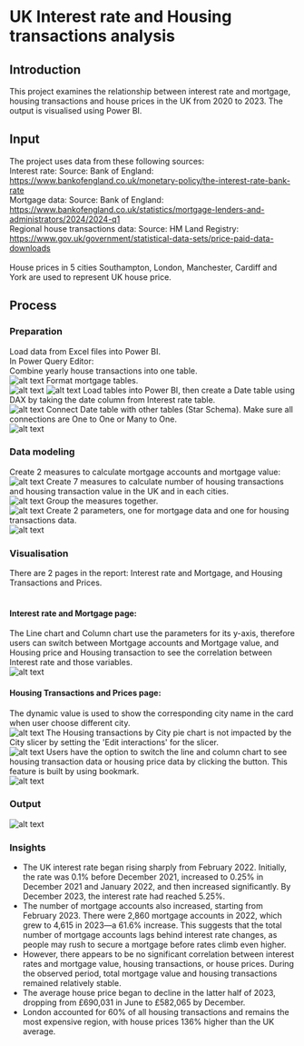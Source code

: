 # UK Interest rate and Housing transactions analysis

## Introduction
This project examines the relationship between interest rate and mortgage, housing transactions and house prices in the UK from 2020 to 2023. The output is visualised using Power BI.

## Input
The project uses data from these following sources:<br/>
Interest rate: Source: Bank of England: https://www.bankofengland.co.uk/monetary-policy/the-interest-rate-bank-rate<br/>
Mortgage data: Source: Bank of England: https://www.bankofengland.co.uk/statistics/mortgage-lenders-and-administrators/2024/2024-q1<br/>
Regional house transactions data: Source: HM Land Registry: https://www.gov.uk/government/statistical-data-sets/price-paid-data-downloads<br/>
<br/>
House prices in 5 cities Southampton, London, Manchester, Cardiff and York are used to represent UK house price.

## Process
### Preparation
Load data from Excel files into Power BI.<br/>
In Power Query Editor:<br/>
Combine yearly house transactions into one table.<br/>
![alt text](https://github.com/AliceNguyen09/Personal-project/blob/Project2-UK-Interest-rate-and-Housing-transactions/Project3-UK-Interest-rate-and-Housing-transactions/pic/1_house%20transactions.png?raw=true)
Format mortgage tables.<br/>
![alt text](https://github.com/AliceNguyen09/Personal-project/blob/Project2-UK-Interest-rate-and-Housing-transactions/Project3-UK-Interest-rate-and-Housing-transactions/pic/2_house%20transactions.png?raw=true)
![alt text](https://github.com/AliceNguyen09/Personal-project/blob/Project2-UK-Interest-rate-and-Housing-transactions/Project3-UK-Interest-rate-and-Housing-transactions/pic/3_mortgage.png?raw=true)
Load tables into Power BI, then create a Date table using DAX by taking the date column from Interest rate table.<br/>
![alt text](https://github.com/AliceNguyen09/Personal-project/blob/Project2-UK-Interest-rate-and-Housing-transactions/Project3-UK-Interest-rate-and-Housing-transactions/pic/4_date%20table.png?raw=true)
Connect Date table with other tables (Star Schema). Make sure all connections are One to One or Many to One.<br/>
![alt text](https://github.com/AliceNguyen09/Personal-project/blob/Project2-UK-Interest-rate-and-Housing-transactions/Project3-UK-Interest-rate-and-Housing-transactions/pic/5_table%20connection.png?raw=true)

### Data modeling
Create 2 measures to calculate mortgage accounts and mortgage value:<br/>
![alt text](https://github.com/AliceNguyen09/Personal-project/blob/Project2-UK-Interest-rate-and-Housing-transactions/Project3-UK-Interest-rate-and-Housing-transactions/pic/6_loan%20value.png?raw=true)
Create 7 measures to calculate number of housing transactions and housing transaction value in the UK and in each cities. <br/>
![alt text](https://github.com/AliceNguyen09/Personal-project/blob/Project2-UK-Interest-rate-and-Housing-transactions/Project3-UK-Interest-rate-and-Housing-transactions/pic/7_UK%20trans.png?raw=true)
Group the measures together.<br/>
![alt text](https://github.com/AliceNguyen09/Personal-project/blob/Project2-UK-Interest-rate-and-Housing-transactions/Project3-UK-Interest-rate-and-Housing-transactions/pic/8_group%20measures.png?raw=true)
Create 2 parameters, one for mortgage data and one for housing transactions data.<br/>
![alt text](https://github.com/AliceNguyen09/Personal-project/blob/Project2-UK-Interest-rate-and-Housing-transactions/Project3-UK-Interest-rate-and-Housing-transactions/pic/9_parameter.png?raw=true)

### Visualisation
There are 2 pages in the report: Interest rate and Mortgage, and Housing Transactions and Prices.<br/><br/>
#### Interest rate and Mortgage page:<br/>
The Line chart and Column chart use the parameters for its y-axis, therefore users can switch between Mortgage accounts and Mortgage value, and Housing price and Housing transaction to see the correlation between Interest rate and those variables.<br/>
![alt text](https://github.com/AliceNguyen09/Personal-project/blob/Project2-UK-Interest-rate-and-Housing-transactions/Project3-UK-Interest-rate-and-Housing-transactions/pic/2_gif.gif?raw=true)

#### Housing Transactions and Prices page:<br/>
The dynamic value is used to show the corresponding city name in the card when user choose different city.<br/>
![alt text](https://github.com/AliceNguyen09/Personal-project/blob/Project2-UK-Interest-rate-and-Housing-transactions/Project3-UK-Interest-rate-and-Housing-transactions/pic/10_dynamic%20value.png?raw=true)
The Housing transactions by City pie chart is not impacted by the City slicer by setting the 'Edit interactions' for the slicer.<br/>
![alt text](https://github.com/AliceNguyen09/Personal-project/blob/Project2-UK-Interest-rate-and-Housing-transactions/Project3-UK-Interest-rate-and-Housing-transactions/pic/11_slicer.png?raw=true)
Users have the option to switch the line and column chart to see housing transaction data or housing price data by clicking the button. This feature is built by using bookmark.<br/>
![alt text](https://github.com/AliceNguyen09/Personal-project/blob/Project2-UK-Interest-rate-and-Housing-transactions/Project3-UK-Interest-rate-and-Housing-transactions/pic/2_gif.gif?raw=true)


### Output
![alt text](https://github.com/AliceNguyen09/Personal-project/blob/Project2-UK-Interest-rate-and-Housing-transactions/Project3-UK-Interest-rate-and-Housing-transactions/pic/3_gif.gif?raw=true)

### Insights
- The UK interest rate began rising sharply from February 2022. Initially, the rate was 0.1% before December 2021, increased to 0.25% in December 2021 and January 2022, and then increased significantly. By December 2023, the interest rate had reached 5.25%.
- The number of mortgage accounts also increased, starting from February 2023. There were 2,860 mortgage accounts in 2022, which grew to 4,615 in 2023—a 61.6% increase. This suggests that the total number of mortgage accounts lags behind interest rate changes, as people may rush to secure a mortgage before rates climb even higher.
- However, there appears to be no significant correlation between interest rates and mortgage value, housing transactions, or house prices. During the observed period, total mortgage value and housing transactions remained relatively stable.
- The average house price began to decline in the latter half of 2023, dropping from £690,031 in June to £582,065 by December.
- London accounted for 60% of all housing transactions and remains the most expensive region, with house prices 136% higher than the UK average.